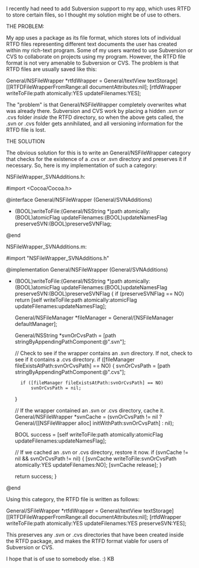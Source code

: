 I recently had need to add Subversion support to my app, which uses RTFD to store certain files, so I thought my solution might be of use to others.

THE PROBLEM:

My app uses a package as its file format, which stores lots of individual RTFD files representing different text documents the user has created within my rich-text program. Some of my users wanted to use Subversion or CVS to collaborate on projects using my program. However, the RTFD file format is not very amenable to Subversion or CVS. The problem is that RTFD files are usually saved like this:

    

General/NSFileWrapper *rtfdWrapper = General/textView textStorage] [[RTFDFileWrapperFromRange:all documentAttributes:nil]; 
[rtfdWrapper writeToFile:path atomically:YES updateFilenames:YES]; 



The "problem" is that General/NSFileWrapper completely overwrites what was already there. Subversion and CVS work by placing a hidden .svn or .cvs folder *inside* the RTFD directory, so when the above gets called, the .svn or .cvs folder gets annihilated, and all versioning information for the RTFD file is lost.

THE SOLUTION

The obvious solution for this is to write an General/NSFileWrapper category that checks for the existence of a .cvs or .svn directory and preserves it if necessary. So, here is my implementation of such a category:


NSFileWrapper_SVNAdditions.h:

    

#import <Cocoa/Cocoa.h>

@interface General/NSFileWrapper (General/SVNAdditions)

- (BOOL)writeToFile:(General/NSString *)path atomically:(BOOL)atomicFlag updateFilenames:(BOOL)updateNamesFlag preserveSVN:(BOOL)preserveSVNFlag;

@end



NSFileWrapper_SVNAdditions.m:

    

#import "NSFileWrapper_SVNAdditions.h"


@implementation General/NSFileWrapper (General/SVNAdditions)

- (BOOL)writeToFile:(General/NSString *)path atomically:(BOOL)atomicFlag updateFilenames:(BOOL)updateNamesFlag preserveSVN:(BOOL)preserveSVNFlag
{
	if (preserveSVNFlag == NO)
		return [self writeToFile:path atomically:atomicFlag updateFilenames:updateNamesFlag];
	
	General/NSFileManager *fileManager = General/[NSFileManager defaultManager];
	
	General/NSString *svnOrCvsPath = [path stringByAppendingPathComponent:@".svn"];
	
	// Check to see if the wrapper contains an .svn directory. If not, check to see if it contains a .cvs directory.
	if ([fileManager fileExistsAtPath:svnOrCvsPath] == NO)
	{
		svnOrCvsPath = [path stringByAppendingPathComponent:@".cvs"];
		
		if ([fileManager fileExistsAtPath:svnOrCvsPath] == NO)
			svnOrCvsPath = nil;
	}
	
	// If the wrapper contained an .svn or .cvs directory, cache it.
	General/NSFileWrapper *svnCache = (svnOrCvsPath != nil ? General/[[NSFileWrapper alloc] initWithPath:svnOrCvsPath] : nil);
	
	BOOL success = [self writeToFile:path atomically:atomicFlag updateFilenames:updateNamesFlag];

	// If we cached an .svn or .cvs directory, restore it now.
	if (svnCache != nil && svnOrCvsPath != nil)
	{
		[svnCache writeToFile:svnOrCvsPath atomically:YES updateFilenames:NO];
		[svnCache release];
	}
	
	return success;
}

@end




Using this category, the RTFD file is written as follows:

    

General/SFileWrapper *rtfdWrapper = General/textView textStorage] [[RTFDFileWrapperFromRange:all documentAttributes:nil]; 
[rtfdWrapper writeToFile:path atomically:YES updateFilenames:YES preserveSVN:YES];




This preserves any .svn or .cvs directories that have been created inside the RTFD package, and makes the RTFD format viable for users of Subversion or CVS.

I hope that is of use to somebody else. :)
KB